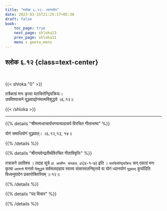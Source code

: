 ```yaml
---
title: "श्लोक ६.१२- ध्यानयोग"
date: 2023-03-15T21:25:17+05:30
draft: false
book:
    toc_page: true
    next_page: shloka13
    prev_page: shloka11
    menu : geeta_menu
---
```




## श्लोक ६.१२ {class=text-center}

<br/>

{{< shloka  "0"  >}}

तत्रैकाग्रं मनः कृत्वा यतचित्तेन्द्रियक्रियः।   
उपविश्यासने युञ्ज्याद्योगमात्मविशुद्धये ॥६.१२॥

{{< /shloka >}}

---


{{% details "श्रीमत्मध्वाचार्यभगवत्पादाचर्य विरचित  गीताभाष्य" %}}

योगं समाधियोगं युञ्ज्यात्। ॥६.१२,१३, १४॥

{{% /details %}}



{{% details "श्रीराघवेन्द्रतीर्थविरचित गीताविवृतिः" %}}

तत्रासने उपविश्य । तदाह सूत्रे `ॐ आसीनः संभवात्‌ ॐ`(४-१-७)
इति । `यतचित्तेन्द्रियक्रियः` सन्‌ एकाग्रं मनः कृत्वा `आत्मनो` मनसो `विशुद्धये`
सर्वमलदाहाय स्वस्य संसारमलनिवृत्तये वा योगं ध्यानयोगं `युञ्ज्यात्‌` कुर्यादिति
विध्यनुवादेन प्रकारोक्तिरियम्‌ ॥ १२॥


{{% /details %}}



{{% details "पद विचार" %}}


{{% /details %}}
